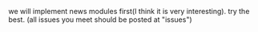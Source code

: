we will implement news modules first(I think it is very interesting).
try the best.
(all issues you meet should be posted at "issues")